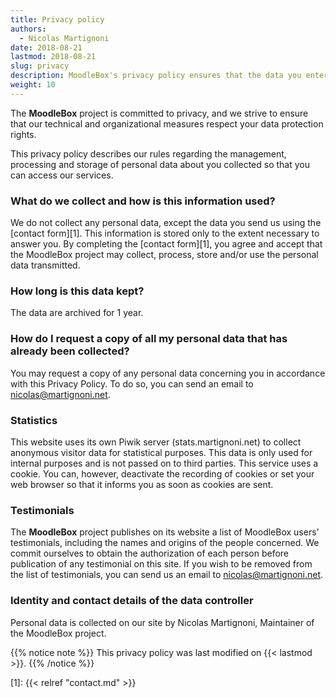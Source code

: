 ```yaml
---
title: Privacy policy
authors:
  - Nicolas Martignoni
date: 2018-08-21
lastmod: 2018-08-21
slug: privacy
description: MoodleBox's privacy policy ensures that the data you enter when using our services is protected.
weight: 10
---
```

The __MoodleBox__ project is committed to privacy, and we strive to ensure that our technical and organizational measures respect your data protection rights.

This privacy policy describes our rules regarding the management, processing and storage of personal data about you collected so that you can access our services.

### What do we collect and how is this information used?

We do not collect any personal data, except the data you send us using the [contact form][1]. This information is stored only to the extent necessary to answer you. By completing the [contact form][1], you agree and accept that the MoodleBox project may collect, process, store and/or use the personal data transmitted.

### How long is this data kept?

The data are archived for 1 year.

### How do I request a copy of all my personal data that has already been collected?

You may request a copy of any personal data concerning you in accordance with this Privacy Policy. To do so, you can send an email to nicolas@martignoni.net.

### Statistics

This website uses its own Piwik server (stats.martignoni.net) to collect anonymous visitor data for statistical purposes. This data is only used for internal purposes and is not passed on to third parties. This service uses a cookie. You can, however, deactivate the recording of cookies or set your web browser so that it informs you as soon as cookies are sent.

### Testimonials

The __MoodleBox__ project publishes on its website a list of MoodleBox users' testimonials, including the names and origins of the people concerned. We commit ourselves to obtain the authorization of each person before publication of any testimonial on this site. If you wish to be removed from the list of testimonials, you can send us an email to nicolas@martignoni.net.

### Identity and contact details of the data controller

Personal data is collected on our site by Nicolas Martignoni, Maintainer of the MoodleBox project.

{{% notice note %}}
This privacy policy was last modified on {{< lastmod >}}.
{{% /notice %}}

 [1]: {{< relref "contact.md" >}}

